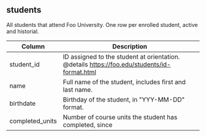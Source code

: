 ## students

All students that attend Foo University. One row per enrolled  student, active and historial.

| Column | Description
|-|-
|student_id|ID assigned to the student at orientation. @details https://foo.edu/students/id-format.html
|name|Full name of the student, includes first and last name.
|birthdate|Birthday of the student, in "YYY-MM-DD" format.
|completed_units|Number of course units the student has completed, since



